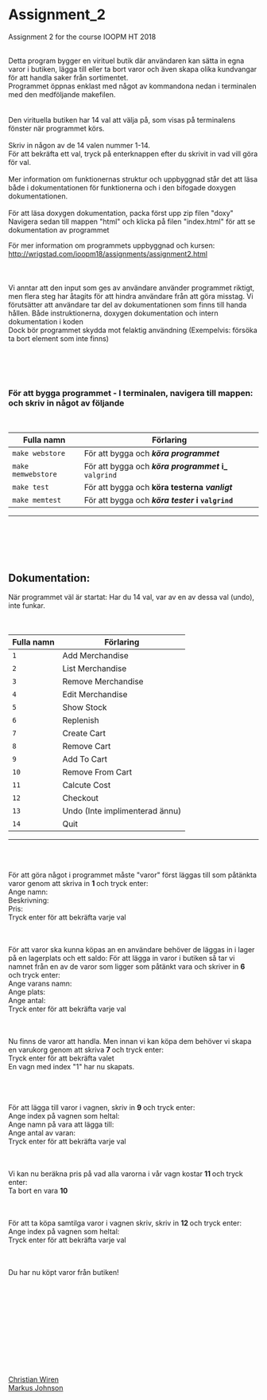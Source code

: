 # Assignment_2

Assignment 2 for the course IOOPM  HT 2018 

 <br/>
Detta program bygger en virituel butik där användaren kan sätta in egna varor i butiken, lägga till eller ta bort varor och även skapa olika kundvangar för att handla saker från sortimentet.  <br/>
Programmet öppnas enklast med något av kommandona nedan i terminalen med den medföljande makefilen. <br/>
<br/>
<br/>
Den virituella butiken har 14 val att välja på, som visas på terminalens fönster när programmet körs.  <br/>
<br/>
Skriv in någon av de 14 valen nummer 1-14.    <br/>
För att bekräfta ett val, tryck på enterknappen efter du skrivit in vad vill göra för val.    <br/>
<br/>
Mer information om funktionernas struktur och uppbyggnad står det att läsa både i dokumentationen för funktionerna och i den bifogade doxygen dokumentationen.  
<br/>   
<br/>
För att läsa doxygen dokumentation, packa först upp zip filen "doxy" <br/>
Navigera sedan till mappen "html" och klicka på filen "index.html" för att se dokumentation av programmet <br/>

För mer information om programmets uppbyggnad och kursen:  <br/> 
http://wrigstad.com/ioopm18/assignments/assignment2.html  
<br/> 
<br/>
<br/>
Vi anntar att den input som ges av användare använder programmet riktigt, men flera steg har åtagits för att hindra användare från att göra misstag.
Vi förutsätter att användare tar del av dokumentationen som finns till handa hållen. Både instruktionerna, doxygen dokumentation och intern dokumentation i koden  <br/> 
Dock bör programmet skydda mot felaktig användning (Exempelvis: försöka ta bort element som inte finns)  <br/> 
<br/>
<br/>
<br/>
<br/>

### För att bygga programmet - I terminalen, navigera till mappen: och skriv in något av följande 
<br/>

Fulla namn   |  Förlaring
------------ | -------------------------------------
| `make webstore`     |   För att bygga och **_köra_ _programmet_**                |
| `make memwebstore`  |   För att bygga och **_köra_ _programmet_ i_**  `valgrind` |
| `make test`         | För att bygga och **köra testerna _vanligt_**              |
| `make memtest`      | För att bygga och **_köra_ _tester_ i  `valgrind`**        |
_________________________________________________________________________

  <br/>
  <br/>
  <br/>
  <br/>
  
  ## Dokumentation:
  När programmet väl är startat: Har du 14 val, var av en av dessa val (undo), inte funkar. <br/>
  <br/>
  <br/>
  
  
  
  Fulla namn   | Förlaring
------------ |----------------------------------
|`1`  | Add Merchandise |
|`2`  | List Merchandise |
|`3`  | Remove Merchandise   |
|`4`  | Edit Merchandise  |
|`5`  | Show Stock  |
|`6`  | Replenish           |
|`7`  | Create Cart  |
|`8`  | Remove Cart  |
|`9`  | Add To Cart    |
|`10` | Remove From Cart   |
|`11` | Calcute Cost    |
|`12` | Checkout   |
|`13` | Undo (Inte implimenterad ännu) |
|`14` | Quit  |
_________________________________________________________________________


  
  <br>
  <br/>
  
  För att göra något i programmet måste "varor" först läggas till som påtänkta varor genom att skriva in <b> 1 </b> och tryck enter: <br/>
  Ange namn:  <br/>
  Beskrivning:  <br/>
  Pris:   <br/>
  Tryck enter för att bekräfta varje val
  <br/>
  <br/>
  <br>
  
  För att varor ska kunna köpas an en användare behöver de läggas in i lager på en lagerplats och ett saldo:
  För att lägga in varor i butiken så tar vi namnet från en av de varor som ligger som påtänkt vara och skriver in <b> 6 </b> och tryck enter: <br/>
  Ange varans namn: <br/>
  Ange plats: <br/>
  Ange antal: <br/>
  Tryck enter för att bekräfta varje val
  <br/>
  <br/>
  <br>
  
  Nu finns de varor att handla. Men innan vi kan köpa dem behöver vi skapa en varukorg genom att skriva <b> 7 </b> och tryck enter: <br/>
  Tryck enter för att bekräfta valet <br/>
  En vagn med index "1" har nu skapats. <br/>
  <br/>
  <br/>
  <br>
  
  För att lägga till varor i vagnen, skriv in <b> 9 </b> och tryck enter: <br/>
  Ange index på vagnen som heltal: <br/>
  Ange namn på vara att lägga till: <br/>
  Ange antal av varan: <br/>
  Tryck enter för att bekräfta varje val
  <br/>
  <br/>
  <br>
  
  Vi kan nu beräkna pris på vad alla varorna i vår vagn kostar <b> 11 </b> och tryck enter: <br/>
  Ta bort en vara <b> 10 </b> 
  <br/>
  <br/>
  <br>
  
  För att ta köpa samtilga varor i vagnen skriv, skriv in <b> 12 </b> och tryck enter:<br/>
  Ange index på vagnen som heltal: <br/>
  Tryck enter för att bekräfta varje val
  <br/>
  <br/>
  <br>
  
  Du har nu köpt varor från butiken!
  

           
     

<br/>        
<br/>   
<br/>               
<br/>        
<br/>        
<br/>    
<br/>  
<br/>        
<br/>    
<br/> 
            
      

[Christian Wiren](mailto:christian.wiren.6049@student.uu.se)  
[Markus Johnson](mailto:markus.johnson.93@gmail.com)








